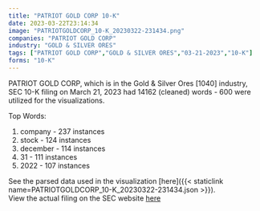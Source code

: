 ```yaml
---
title: "PATRIOT GOLD CORP 10-K"
date: 2023-03-22T23:14:34
image: "PATRIOTGOLDCORP_10-K_20230322-231434.png"
companies: "PATRIOT GOLD CORP"
industry: "GOLD & SILVER ORES"
tags: ["PATRIOT GOLD CORP","GOLD & SILVER ORES","03-21-2023","10-K"]
forms: "10-K"
---
```

PATRIOT GOLD CORP, which is in the Gold & Silver Ores [1040] industry, SEC 10-K filing on March 21, 2023 had 14162 (cleaned) words - 600 were utilized for the visualizations.

Top Words:
1. company - 237 instances
2. stock - 124 instances
3. december - 114 instances
4. 31 - 111 instances
5. 2022 - 107 instances


See the parsed data used in the visualization [here]({{< staticlink name=PATRIOTGOLDCORP_10-K_20230322-231434.json >}}).  
View the actual filing on the SEC website [here](https://www.sec.gov/Archives/edgar/data/1080448/0001683168-23-001645.txt)